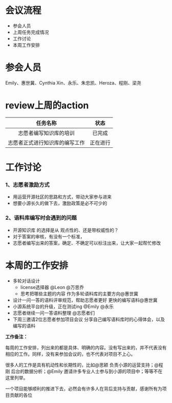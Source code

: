 # 会议流程

- 参会人员
- 上周任务完成情况
- 工作讨论
- 本周工作安排

# 参会人员
Emily、惠世冀、Cynthia Xin、永乐、朱忠凯、Heroza、程刚、梁尧



# review上周的action
| 任务名称 | 状态 | 
| :----: | :----:  |
| 志愿者编写知识库的培训 | 已完成 | 
| 志愿者正式进行知识库的编写工作 | 正在进行 | 

# 工作讨论
### 1、志愿者激励方式
- 用运营开源社区的思路和方式，带动大家参与进来
- 想要小源长久的做下去，激励政策是必不可少的

### 2、语料库编写时会遇到的问题
- 开源知识库 的选择是从 观点性的、还是带权威性的？
- 对于答案的审核，有没有一个标准，
- 志愿者编写出来的答案，确定、不确定可以标注出来，让大家一起帮忙修改 


# 本周的工作安排
- 多轮对话设计
	- license选择器 @Leon @万思乔
	- 思考把哪些主题的内容 作为多轮语料库的主要方向@惠世冀
- 设计一问一答的语料评审规范，帮助志愿者更好 更快的编写语料@惠世冀
- 小源系统平台的升级，正在测试ing @Emily @永乐
- 志愿者继续一问一答语料整理 @志愿者们
- 下周三邀请2位志愿者参加项目会议 分享自己编写语料库时的心得体会，以及编写的语料


**工作备注：**

每周的工作安排，列出来的都是具体、明确的内容。没有写出来的，并不代表没有相应的工作。同样，没有来参加会议的，也不代表对项目不上心。

很多人的工作是具有机动性和长期性的，比如@思颖 负责小源的运营支持；@程刚 后台的数据分析；@Emily 邀请许多专业人士参与到小源的项目中；等等不在这里列举。

一个项目能够顺利的推进下去，必然会有许多人在背后支持与贡献，感谢所有为项目贡献的各位
